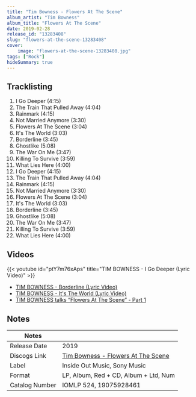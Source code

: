 ```yaml
---
title: "Tim Bowness - Flowers At The Scene"
album_artist: "Tim Bowness"
album_title: "Flowers At The Scene"
date: 2019-02-28
release_id: "13283408"
slug: "flowers-at-the-scene-13283408"
cover:
    image: "flowers-at-the-scene-13283408.jpg"
tags: ["Rock"]
hideSummary: true
---
```


## Tracklisting
1. I Go Deeper (4:15)
2. The Train That Pulled Away (4:04)
3. Rainmark (4:15)
4. Not Married Anymore (3:30)
5. Flowers At The Scene (3:04)
6. It's The World (3:03)
7. Borderline (3:45)
8. Ghostlike (5:08)
9. The War On Me (3:47)
10. Killing To Survive (3:59)
11. What Lies Here (4:00)
12. I Go Deeper (4:15)
13. The Train That Pulled Away (4:04)
14. Rainmark (4:15)
15. Not Married Anymore (3:30)
16. Flowers At The Scene (3:04)
17. It's The World (3:03)
18. Borderline (3:45)
19. Ghostlike (5:08)
20. The War On Me (3:47)
21. Killing To Survive (3:59)
22. What Lies Here (4:00)

## Videos
{{< youtube id="ptY7m76xAps" title="TIM BOWNESS - I Go Deeper (Lyric Video)" >}}
- [TIM BOWNESS - Borderline (Lyric Video)](https://www.youtube.com/watch?v=qDuOJWLXM28)
- [TIM BOWNESS - It's The World (Lyric Video)](https://www.youtube.com/watch?v=ohSYbX4qHzc)
- [TIM BOWNESS talks “Flowers At The Scene” - Part 1](https://www.youtube.com/watch?v=ZuZ4o2Apr7o)

## Notes

| Notes          |             |
| ---------------| ----------- |
| Release Date   | 2019 |
| Discogs Link   | [Tim Bowness - Flowers At The Scene](https://www.discogs.com/release/13283408) |
| Label          | Inside Out Music, Sony Music |
| Format         | LP, Album, Red + CD, Album + Ltd, Num |
| Catalog Number | IOMLP 524, 19075928461 |


